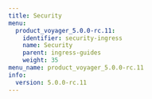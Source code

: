 ```yaml
---
title: Security
menu:
  product_voyager_5.0.0-rc.11:
    identifier: security-ingress
    name: Security
    parent: ingress-guides
    weight: 35
menu_name: product_voyager_5.0.0-rc.11
info:
  version: 5.0.0-rc.11
---
```


